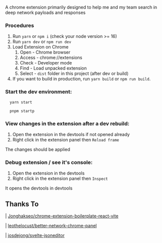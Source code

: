 A chrome extension primarily designed to help me and my team search in deep network payloads and responses

### Procedures <a name="procedures"></a>

1. Run `yarn` or `npm i` (check your node version >= 16)
2. Run `yarn dev` or `npm run dev`
3. Load Extension on Chrome
   1. Open - Chrome browser
   2. Access - chrome://extensions
   3. Check - Developer mode
   4. Find - Load unpacked extension
   5. Select - `dist` folder in this project (after dev or build)
4. If you want to build in production, run `yarn build` or `npm run build`.

### Start the dev environment:

```
  yarn start

  pnpm startp
```

### View changes in the extension after a dev rebuild:

1. Open the extension in the devtools if not opened already
2. Right click in the extension panel then `Reload frame`

The changes should be applied

### Debug extension / see it's console:

1. Open the extension in the devtools
2. Right click in the extension panel then `Inspect`

It opens the devtools in devtools

## Thanks To

| [Jonghakseo/chrome-extension-boilerplate-react-vite](https://github.com/Jonghakseo/chrome-extension-boilerplate-react-vite)

| [leothelocust/better-network-chrome-panel](https://github.com/leothelocust/better-network-chrome-panel)

| [josdejong/svelte-jsoneditor](https://github.com/josdejong/svelte-jsoneditor)
